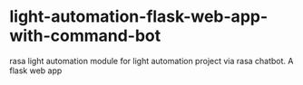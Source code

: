 # light-automation-flask-web-app-with-command-bot
rasa light automation module for light automation project via rasa chatbot. A flask web app 
